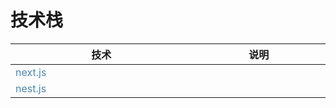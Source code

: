 # 技术栈


| 技术                                              | 说明                     |
| ------------------------------------------------- | ------------------------ |
| [next.js](https://nextjs.org/)           |    |
| [nest.js](https://nestjs.com/) |   |

 

 

<style scoped>
  table {
    display: table;
    width: 100%;
    border-collapse: collapse;
  }
  table a {
    color: #4c86ad;
    text-decoration: none;
  }
</style>
